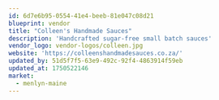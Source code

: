 ```yaml
---
id: 6d7e6b95-0554-41e4-beeb-81e047c08d21
blueprint: vendor
title: "Colleen's Handmade Sauces"
description: 'Handcrafted sugar-free small batch sauces'
vendor_logo: vendor-logos/colleen.jpg
website: 'https://colleenshandmadesauces.co.za/'
updated_by: 51d5f7f5-63e9-492c-92f4-4863914f59eb
updated_at: 1750522146
market:
  - menlyn-maine
---
```

